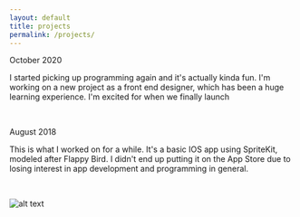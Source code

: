 ```yaml
---
layout: default
title: projects
permalink: /projects/
---
```


October 2020

I started picking up programming again and it's actually kinda fun. I'm working on a new project as a front end designer, which has been a huge learning experience. I'm excited for when we finally launch


&nbsp;
&nbsp;
&nbsp;
&nbsp;

August 2018

This is what I worked on for a while. It's a basic IOS app using SpriteKit, modeled after Flappy Bird. I didn't end up putting it on the App Store due to losing interest in app development and programming in general.


&nbsp;
&nbsp;



![alt text](https://shahriaahmed.github.io/assets/photography/gifs/ezgif.com-video-to-gif.gif)

